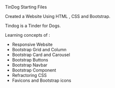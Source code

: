 TinDog Starting Files

Created a Website Using HTML , CSS and Bootstrap.

Tindog is a Tinder for Dogs. 

Learning concepts of :
- Responsive Website
- Bootstrap Grid and Column
- Bootstrap Card and Carousel
- Bootstrap Buttons
- Bootstrap Navbar
- Bootstrap Component
- Refractoring CSS
- Favicons and Bootstrap icons
